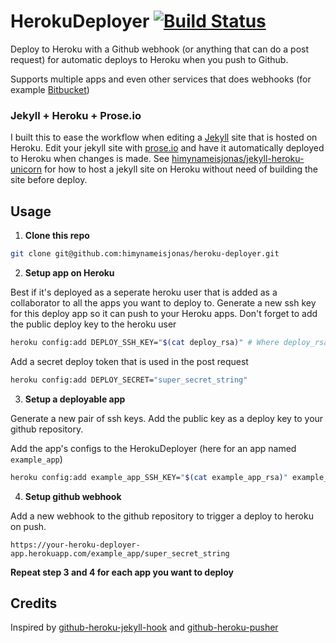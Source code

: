 HerokuDeployer [![Build Status](https://travis-ci.org/himynameisjonas/heroku-deployer.png?branch=master)](https://travis-ci.org/himynameisjonas/heroku-deployer)
===============

Deploy to Heroku with a Github webhook (or anything that can do a post request) for automatic deploys to Heroku when you push to Github.

Supports multiple apps and even other services that does webhooks (for example [Bitbucket](https://confluence.atlassian.com/display/BITBUCKET/POST+hook+management))

### Jekyll + Heroku + Prose.io
I built this to ease the workflow when editing a [Jekyll](http://jekyllrb.com/) site that is hosted on Heroku. Edit your jekyll site with [prose.io](http://prose.io/) and have it automatically deployed to Heroku when changes is made. See [himynameisjonas/jekyll-heroku-unicorn](https://github.com/himynameisjonas/jekyll-heroku-unicorn) for how to host a jekyll site on Heroku without need of building the site before deploy.

## Usage
1. **Clone this repo**

  ```bash
  git clone git@github.com:himynameisjonas/heroku-deployer.git
  ```

2. **Setup app on Heroku**

  Best if it's deployed as a seperate heroku user that is added as a collaborator to all the apps you want to deploy to.
  Generate a new ssh key for this deploy app so it can push to your Heroku apps. Don't forget to add the public deploy key to the heroku user

  ```bash
  heroku config:add DEPLOY_SSH_KEY="$(cat deploy_rsa)" # Where deploy_rsa is your new private ssh key
  ```

  Add a secret deploy token that is used in the post request

  ```bash
  heroku config:add DEPLOY_SECRET="super_secret_string"
  ```

3. **Setup a deployable app**

  Generate a new pair of ssh keys. Add the public key as a deploy key to your github repository.

  Add the app's configs to the HerokuDeployer (here for an app named `example_app`)
  ```bash
  heroku config:add example_app_SSH_KEY="$(cat example_app_rsa)" example_app_GIT_REPO=ssh://git@github.com/himynameisjonas/example_app.git example_app_HEROKU_REPO=git@heroku.com:example_app.git
  ```

4. **Setup github webhook**

  Add a new webhook to the github repository to trigger a deploy to heroku on push.
  ```
  https://your-heroku-deployer-app.herokuapp.com/example_app/super_secret_string
  ```

**Repeat step 3 and 4 for each app you want to deploy**

## Credits
Inspired by [github-heroku-jekyll-hook](https://github.com/dommmel/github-heroku-jekyll-hook) and [github-heroku-pusher](https://github.com/himynameisjonas/github-heroku-pusher)
